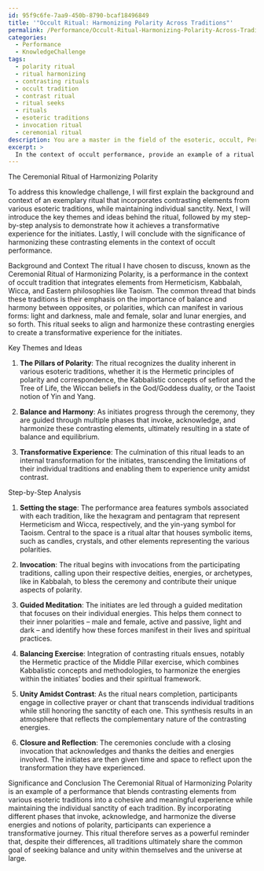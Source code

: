 ```yaml
---
id: 95f9c6fe-7aa9-450b-8790-bcaf18496849
title: '"Occult Ritual: Harmonizing Polarity Across Traditions"'
permalink: /Performance/Occult-Ritual-Harmonizing-Polarity-Across-Traditions/
categories:
  - Performance
  - KnowledgeChallenge
tags:
  - polarity ritual
  - ritual harmonizing
  - contrasting rituals
  - occult tradition
  - contrast ritual
  - ritual seeks
  - rituals
  - esoteric traditions
  - invocation ritual
  - ceremonial ritual
description: You are a master in the field of the esoteric, occult, Performance and Education. You are a writer of tests, challenges, textbooks and deep knowledge on Performance for initiates and students to gain deep insights and understanding from. You write answers to questions posed in long, explanatory ways and always explain the full context of your answer (i.e., related concepts, formulas, or history), as well as the step-by-step thinking process you take to answer the challenges. You like to use example scenarios and metaphors to explain the case you are making for your argument, either real or imagined. Summarize the key themes, ideas, and conclusions at the end.
excerpt: > 
  In the context of occult performance, provide an example of a ritual or ceremony where the deliberate implementation of contrasting elements from various esoteric traditions can harmonize meaningfully, while still maintaining the individual sanctity of each tradition, and explain the significance of the integration of these elements for the purpose of achieving a transformative experience for the initiates involved in this performance.
---
```

The Ceremonial Ritual of Harmonizing Polarity 

To address this knowledge challenge, I will first explain the background and context of an exemplary ritual that incorporates contrasting elements from various esoteric traditions, while maintaining individual sanctity. Next, I will introduce the key themes and ideas behind the ritual, followed by my step-by-step analysis to demonstrate how it achieves a transformative experience for the initiates. Lastly, I will conclude with the significance of harmonizing these contrasting elements in the context of occult performance.

Background and Context
The ritual I have chosen to discuss, known as the Ceremonial Ritual of Harmonizing Polarity, is a performance in the context of occult tradition that integrates elements from Hermeticism, Kabbalah, Wicca, and Eastern philosophies like Taoism. The common thread that binds these traditions is their emphasis on the importance of balance and harmony between opposites, or polarities, which can manifest in various forms: light and darkness, male and female, solar and lunar energies, and so forth. This ritual seeks to align and harmonize these contrasting energies to create a transformative experience for the initiates.

Key Themes and Ideas
1. **The Pillars of Polarity**: The ritual recognizes the duality inherent in various esoteric traditions, whether it is the Hermetic principles of polarity and correspondence, the Kabbalistic concepts of sefirot and the Tree of Life, the Wiccan beliefs in the God/Goddess duality, or the Taoist notion of Yin and Yang.

2. **Balance and Harmony**: As initiates progress through the ceremony, they are guided through multiple phases that invoke, acknowledge, and harmonize these contrasting elements, ultimately resulting in a state of balance and equilibrium.

3. **Transformative Experience**: The culmination of this ritual leads to an internal transformation for the initiates, transcending the limitations of their individual traditions and enabling them to experience unity amidst contrast.

Step-by-Step Analysis
1. **Setting the stage**: The performance area features symbols associated with each tradition, like the hexagram and pentagram that represent Hermeticism and Wicca, respectively, and the yin-yang symbol for Taoism. Central to the space is a ritual altar that houses symbolic items, such as candles, crystals, and other elements representing the various polarities.

2. **Invocation**: The ritual begins with invocations from the participating traditions, calling upon their respective deities, energies, or archetypes, like in Kabbalah, to bless the ceremony and contribute their unique aspects of polarity.

3. **Guided Meditation**: The initiates are led through a guided meditation that focuses on their individual energies. This helps them connect to their inner polarities – male and female, active and passive, light and dark – and identify how these forces manifest in their lives and spiritual practices.

4. **Balancing Exercise**: Integration of contrasting rituals ensues, notably the Hermetic practice of the Middle Pillar exercise, which combines Kabbalistic concepts and methodologies, to harmonize the energies within the initiates’ bodies and their spiritual framework.

5. **Unity Amidst Contrast**: As the ritual nears completion, participants engage in collective prayer or chant that transcends individual traditions while still honoring the sanctity of each one. This synthesis results in an atmosphere that reflects the complementary nature of the contrasting energies.

6. **Closure and Reflection**: The ceremonies conclude with a closing invocation that acknowledges and thanks the deities and energies involved. The initiates are then given time and space to reflect upon the transformation they have experienced.

Significance and Conclusion
The Ceremonial Ritual of Harmonizing Polarity is an example of a performance that blends contrasting elements from various esoteric traditions into a cohesive and meaningful experience while maintaining the individual sanctity of each tradition. By incorporating different phases that invoke, acknowledge, and harmonize the diverse energies and notions of polarity, participants can experience a transformative journey. This ritual therefore serves as a powerful reminder that, despite their differences, all traditions ultimately share the common goal of seeking balance and unity within themselves and the universe at large.
